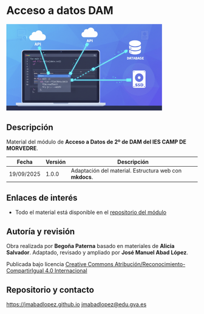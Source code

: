 # Acceso a datos DAM

<img src="./assets/images/portada_ad.png" alt="Portada" style="zoom:40%;" />

## Descripción

Material del módulo de **Acceso a Datos de 2º de DAM del IES CAMP DE MORVEDRE**.

| Fecha      | Versión | Descripción                                |
| ---------- | ------- | ------------------------------------------ |
| 19/09/2025 | 1.0.0   | Adaptación del material. Estructura web con **mkdocs**.|

## Enlaces de interés

* Todo el material está disponible en el [repositorio del módulo](https://github.com/jmabadlopez/acceso_datos)

## Autoría y revisión

Obra realizada por **Begoña Paterna** basado en materiales de **Alicia Salvador**. Adaptado, revisado y ampliado por **José Manuel Abad López**. 

Publicada bajo licencia [Creative Commons Atribución/Reconocimiento-CompartirIgual 4.0 Internacional](https://creativecommons.org/licenses/by-sa/4.0/deed.es)

## Repositorio y contacto
<https://jmabadlopez.github.io>
<jmabadlopez@edu.gva.es>
